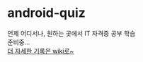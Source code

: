 # android-quiz
언제 어디서나, 원하는 곳에서 IT 자격증 공부 학습<br>
준비중... <br>
[더 자세한 기록은 wiki로~](https://github.com/CAPSTONE-DESIGN-PROJECT-1/android-nangbu/wiki)

